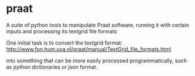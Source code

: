 # praat
A suite of python tools to manipulate Praat software, running it with certain inputs and processing its textgrid file formats

One initial task is to convert the textgrid format:
http://www.fon.hum.uva.nl/praat/manual/TextGrid_file_formats.html

into something that can be more easily processed programmatically, such as python dictionaries or json format.
